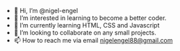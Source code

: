 - 👋 Hi, I’m @nigel-engel
- 👀 I’m interested in learning to become a better coder.
- 🌱 I’m currently learning HTML, CSS and Javascript
- 💞️ I’m looking to collaborate on any small projects.
- 📫 How to reach me via email nigelengel88@gmail.com

<!---
nigel-engel/nigel-engel is a ✨ special ✨ repository because its `README.md` (this file) appears on your GitHub profile.
You can click the Preview link to take a look at your changes.
--->
